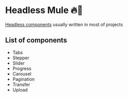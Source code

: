 # Headless Mule 🔥🐎

[Headless components](https://www.merrickchristensen.com/articles/headless-user-interface-components/) usually written in most of projects

## List of components

- Tabs
- Stepper
- Slider
- Progress
- Carousel
- Pagination
- Transfer
- Upload
